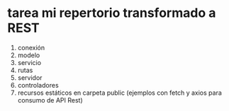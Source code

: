 # tarea mi repertorio transformado a REST
1. conexión
2. modelo
3. servicio
4. rutas
5. servidor
6. controladores
7. recursos estáticos en carpeta public (ejemplos con fetch y axios para consumo de API Rest)